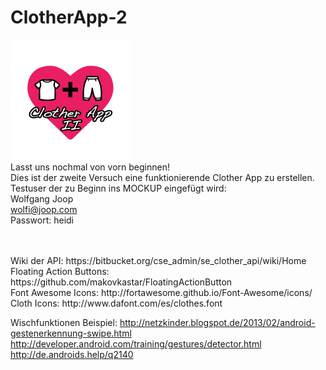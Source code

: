 # ClotherApp-2
<img src="https://raw.githubusercontent.com/cyberkeiler/ClotherApp-2/master/app/src/main/res/mipmap-xxxhdpi/ic_launcher.png?token=AI8A__b4JAr5wuTMyi1aUfR9FJjVxkFTks5VgpRMwA%3D%3D"><br/>
Lasst uns nochmal von vorn beginnen!<br/>
Dies ist der zweite Versuch eine funktionierende Clother App zu erstellen. 
<br/>
Testuser der zu Beginn ins MOCKUP eingefügt wird:<br/>
Wolfgang Joop<br/>
wolfi@joop.com<br/>
Passwort: heidi<br/>
<br/>

<br/>
Wiki der API: https://bitbucket.org/cse_admin/se_clother_api/wiki/Home<br/>
Floating Action Buttons: https://github.com/makovkastar/FloatingActionButton<br/>
Font Awesome Icons: http://fortawesome.github.io/Font-Awesome/icons/<br/>
Cloth Icons: http://www.dafont.com/es/clothes.font<br/>


Wischfunktionen Beispiel:
http://netzkinder.blogspot.de/2013/02/android-gestenerkennung-swipe.html <br/>
http://developer.android.com/training/gestures/detector.html <br/>
http://de.androids.help/q2140
